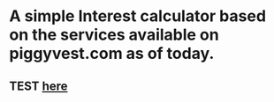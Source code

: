 # A simple Interest calculator based on the services available on piggyvest.com as of today.

## TEST [here](http://piggy-calculator.herokuapp.com/)
